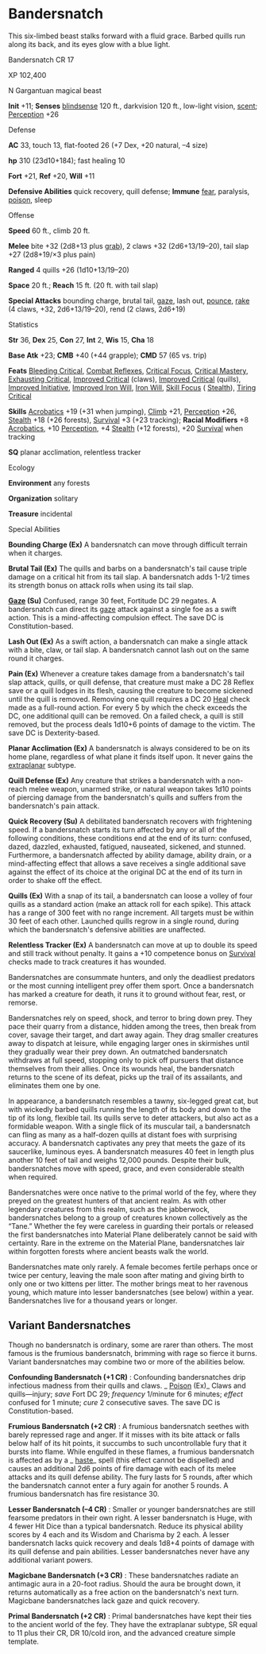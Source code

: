 # Bandersnatch

This six-limbed beast stalks forward with a fluid grace. Barbed quills run along its back, and its eyes glow with a blue light.

Bandersnatch CR 17

XP 102,400

N Gargantuan magical beast

**Init** +11; **Senses** [blindsense](monsters/universalMonsterRules.md#_blindsense) 120 ft., darkvision 120 ft., low-light vision, [scent](monsters/universalMonsterRules.md#_scent); [Perception](skills/perception.md#_perception) +26

Defense

**AC** 33, touch 13, flat-footed 26 (+7 Dex, +20 natural, –4 size)

**hp** 310 (23d10+184); fast healing 10

**Fort** +21, **Ref** +20, **Will** +11

**Defensive Abilities** quick recovery, quill defense; **Immune** [fear](monsters/universalMonsterRules.md#_fear-(su-or-sp)), paralysis, [poison](monsters/universalMonsterRules.md#_poison-(ex-or-su)), sleep

Offense

**Speed** 60 ft., climb 20 ft.

**Melee** bite +32 (2d8+13 plus [grab](monsters/universalMonsterRules.md#_grab)), 2 claws +32 (2d6+13/19–20), tail slap +27 (2d8+19/×3 plus pain)

**Ranged** 4 quills +26 (1d10+13/19–20)

**Space** 20 ft.; **Reach** 15 ft. (20 ft. with tail slap)

**Special Attacks** bounding charge, brutal tail, [gaze](monsters/universalMonsterRules.md#_gaze), lash out, [pounce](monsters/universalMonsterRules.md#_pounce), [rake](monsters/universalMonsterRules.md#_rake) (4 claws, +32, 2d6+13/19–20), rend (2 claws, 2d6+19)

Statistics

**Str** 36, **Dex** 25, **Con** 27, **Int** 2, **Wis** 15, **Cha** 18

**Base Atk** +23; **CMB** +40 (+44 grapple); **CMD** 57 (65 vs. trip)

**Feats** [Bleeding Critical](feats.md#_bleeding-critical), [Combat Reflexes](feats.md#_combat-reflexes), [Critical Focus](feats.md#_critical-focus), [Critical Mastery](feats.md#_critical-mastery), [Exhausting Critical](feats.md#_exhausting-critical), [Improved Critical](feats.md#_improved-critical) (claws), [Improved Critical](feats.md#_improved-critical) (quills), [Improved Initiative](feats.md#_improved-initiative), [Improved Iron Will](feats.md#_improved-iron-will), [Iron Will](feats.md#_iron-will), [Skill Focus](feats.md#_skill-focus) ( [Stealth](skills/stealth.md#_stealth)), [Tiring Critical](feats.md#_tiring-critical)

**Skills** [Acrobatics](skills/acrobatics.md#_acrobatics) +19 (+31 when jumping), [Climb](skills/climb.md#_climb) +21, [Perception](skills/perception.md#_perception) +26, [Stealth](skills/stealth.md#_stealth) +18 (+26 forests), [Survival](skills/survival.md#_survival) +3 (+23 tracking); **Racial Modifiers** +8 [Acrobatics](skills/acrobatics.md#_acrobatics), +10 [Perception](skills/perception.md#_perception), +4 [Stealth](skills/stealth.md#_stealth) (+12 forests), +20 [Survival](skills/survival.md#_survival) when tracking

**SQ** planar acclimation, relentless tracker

Ecology

**Environment** any forests

**Organization** solitary

**Treasure** incidental

Special Abilities

**Bounding Charge (Ex)** A bandersnatch can move through difficult terrain when it charges.

**Brutal Tail (Ex)** The quills and barbs on a bandersnatch's tail cause triple damage on a critical hit from its tail slap. A bandersnatch adds 1-1/2 times its strength bonus on attack rolls when using its tail slap.

**[Gaze](monsters/universalMonsterRules.md#_gaze) (Su)** Confused, range 30 feet, Fortitude DC 29 negates. A bandersnatch can direct its [gaze](monsters/universalMonsterRules.md#_gaze) attack against a single foe as a swift action. This is a mind-affecting compulsion effect. The save DC is Constitution-based.

**Lash Out (Ex)** As a swift action, a bandersnatch can make a single attack with a bite, claw, or tail slap. A bandersnatch cannot lash out on the same round it charges.

**Pain (Ex)** Whenever a creature takes damage from a bandersnatch's tail slap attack, quills, or quill defense, that creature must make a DC 28 Reflex save or a quill lodges in its flesh, causing the creature to become sickened until the quill is removed. Removing one quill requires a DC 20 [Heal](skills/heal.md#_heal) check made as a full-round action. For every 5 by which the check exceeds the DC, one additional quill can be removed. On a failed check, a quill is still removed, but the process deals 1d10+6 points of damage to the victim. The save DC is Dexterity-based.

**Planar Acclimation (Ex)** A bandersnatch is always considered to be on its home plane, regardless of what plane it finds itself upon. It never gains the [extraplanar](monsters/creatureTypes.md#_extraplanar-subtype) subtype.

**Quill Defense (Ex)** Any creature that strikes a bandersnatch with a non-reach melee weapon, unarmed strike, or natural weapon takes 1d10 points of piercing damage from the bandersnatch's quills and suffers from the bandersnatch's pain attack.

**Quick Recovery (Su)** A debilitated bandersnatch recovers with frightening speed. If a bandersnatch starts its turn affected by any or all of the following conditions, these conditions end at the end of its turn: confused, dazed, dazzled, exhausted, fatigued, nauseated, sickened, and stunned. Furthermore, a bandersnatch affected by ability damage, ability drain, or a mind-affecting effect that allows a save receives a single additional save against the effect of its choice at the original DC at the end of its turn in order to shake off the effect.

**Quills (Ex)** With a snap of its tail, a bandersnatch can loose a volley of four quills as a standard action (make an attack roll for each spike). This attack has a range of 300 feet with no range increment. All targets must be within 30 feet of each other. Launched quills regrow in a single round, during which the bandersnatch's defensive abilities are unaffected.

**Relentless Tracker (Ex)** A bandersnatch can move at up to double its speed and still track without penalty. It gains a +10 competence bonus on [Survival](skills/survival.md#_survival) checks made to track creatures it has wounded.

Bandersnatches are consummate hunters, and only the deadliest predators or the most cunning intelligent prey offer them sport. Once a bandersnatch has marked a creature for death, it runs it to ground without fear, rest, or remorse.

Bandersnatches rely on speed, shock, and terror to bring down prey. They pace their quarry from a distance, hidden among the trees, then break from cover, savage their target, and dart away again. They drag smaller creatures away to dispatch at leisure, while engaging larger ones in skirmishes until they gradually wear their prey down. An outmatched bandersnatch withdraws at full speed, stopping only to pick off pursuers that distance themselves from their allies. Once its wounds heal, the bandersnatch returns to the scene of its defeat, picks up the trail of its assailants, and eliminates them one by one.

In appearance, a bandersnatch resembles a tawny, six-legged great cat, but with wickedly barbed quills running the length of its body and down to the tip of its long, flexible tail. Its quills serve to deter attackers, but also act as a formidable weapon. With a single flick of its muscular tail, a bandersnatch can fling as many as a half-dozen quills at distant foes with surprising accuracy. A bandersnatch captivates any prey that meets the gaze of its saucerlike, luminous eyes. A bandersnatch measures 40 feet in length plus another 10 feet of tail and weighs 12,000 pounds. Despite their bulk, bandersnatches move with speed, grace, and even considerable stealth when required.

Bandersnatches were once native to the primal world of the fey, where they preyed on the greatest hunters of that ancient realm. As with other legendary creatures from this realm, such as the jabberwock, bandersnatches belong to a group of creatures known collectively as the “Tane.” Whether the fey were careless in guarding their portals or released the first bandersnatches into Material Plane deliberately cannot be said with certainty. Rare in the extreme on the Material Plane, bandersnatches lair within forgotten forests where ancient beasts walk the world.

Bandersnatches mate only rarely. A female becomes fertile perhaps once or twice per century, leaving the male soon after mating and giving birth to only one or two kittens per litter. The mother brings meat to her ravenous young, which mature into lesser bandersnatches (see below) within a year. Bandersnatches live for a thousand years or longer.

## Variant Bandersnatches

Though no bandersnatch is ordinary, some are rarer than others. The most famous is the frumious bandersnatch, brimming with rage so fierce it burns. Variant bandersnatches may combine two or more of the abilities below.

**Confounding Bandersnatch (+1 CR)** : Confounding bandersnatches drip infectious madness from their quills and claws. _ [Poison](spells/poison.md#_poison) (Ex)_ Claws and quills—injury; _save_ Fort DC 29; _frequency_ 1/minute for 6 minutes; _effect_ confused for 1 minute; _cure_ 2 consecutive saves. The save DC is Constitution-based.

**Frumious Bandersnatch (+2 CR)** : A frumious bandersnatch seethes with barely repressed rage and anger. If it misses with its bite attack or falls below half of its hit points, it succumbs to such uncontrollable fury that it bursts into flame. While engulfed in these flames, a frumious bandersnatch is affected as by a _ [haste](spells/haste.md#_haste)_ spell (this effect cannot be dispelled) and causes an additional 2d6 points of fire damage with each of its melee attacks and its quill defense ability. The fury lasts for 5 rounds, after which the bandersnatch cannot enter a fury again for another 5 rounds. A frumious bandersnatch has fire resistance 30.

**Lesser Bandersnatch (–4 CR)** : Smaller or younger bandersnatches are still fearsome predators in their own right. A lesser bandersnatch is Huge, with 4 fewer Hit Dice than a typical bandersnatch. Reduce its physical ability scores by 4 each and its Wisdom and Charisma by 2 each. A lesser bandersnatch lacks quick recovery and deals 1d8+4 points of damage with its quill defense and pain abilities. Lesser bandersnatches never have any additional variant powers.

**Magicbane Bandersnatch (+3 CR)** : These bandersnatches radiate an antimagic aura in a 20-foot radius. Should the aura be brought down, it returns automatically as a free action on the bandersnatch's next turn. Magicbane bandersnatches lack gaze and quick recovery.

**Primal Bandersnatch (+2 CR)** : Primal bandersnatches have kept their ties to the ancient world of the fey. They have the extraplanar subtype, SR equal to 11 plus their CR, DR 10/cold iron, and the advanced creature simple template.

